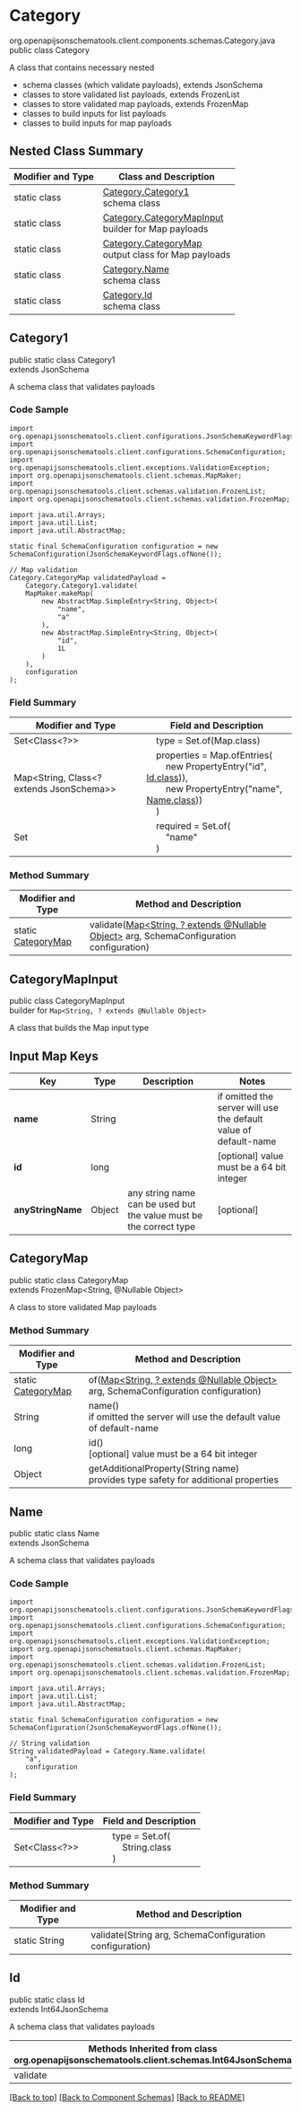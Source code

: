 # Category
org.openapijsonschematools.client.components.schemas.Category.java
public class Category

A class that contains necessary nested
- schema classes (which validate payloads), extends JsonSchema
- classes to store validated list payloads, extends FrozenList
- classes to store validated map payloads, extends FrozenMap
- classes to build inputs for list payloads
- classes to build inputs for map payloads

## Nested Class Summary
| Modifier and Type | Class and Description |
| ----------------- | ---------------------- |
| static class | [Category.Category1](#category1)<br> schema class |
| static class | [Category.CategoryMapInput](#categorymapinput)<br> builder for Map payloads |
| static class | [Category.CategoryMap](#categorymap)<br> output class for Map payloads |
| static class | [Category.Name](#name)<br> schema class |
| static class | [Category.Id](#id)<br> schema class |

## Category1
public static class Category1<br>
extends JsonSchema

A schema class that validates payloads

### Code Sample
```
import org.openapijsonschematools.client.configurations.JsonSchemaKeywordFlags;
import org.openapijsonschematools.client.configurations.SchemaConfiguration;
import org.openapijsonschematools.client.exceptions.ValidationException;
import org.openapijsonschematools.client.schemas.MapMaker;
import org.openapijsonschematools.client.schemas.validation.FrozenList;
import org.openapijsonschematools.client.schemas.validation.FrozenMap;

import java.util.Arrays;
import java.util.List;
import java.util.AbstractMap;

static final SchemaConfiguration configuration = new SchemaConfiguration(JsonSchemaKeywordFlags.ofNone());

// Map validation
Category.CategoryMap validatedPayload =
    Category.Category1.validate(
    MapMaker.makeMap(
        new AbstractMap.SimpleEntry<String, Object>(
            "name",
            "a"
        ),
        new AbstractMap.SimpleEntry<String, Object>(
            "id",
            1L
        )
    ),
    configuration
);
```

### Field Summary
| Modifier and Type | Field and Description |
| ----------------- | ---------------------- |
| Set<Class<?>> | &nbsp;&nbsp;&nbsp;&nbsp;type = Set.of(Map.class)<br/> |
| Map<String, Class<? extends JsonSchema>> | &nbsp;&nbsp;&nbsp;&nbsp;properties = Map.ofEntries(<br>&nbsp;&nbsp;&nbsp;&nbsp;&nbsp;&nbsp;&nbsp;&nbsp;new PropertyEntry("id", [Id.class](#id))),<br>&nbsp;&nbsp;&nbsp;&nbsp;&nbsp;&nbsp;&nbsp;&nbsp;new PropertyEntry("name", [Name.class](#name)))<br>&nbsp;&nbsp;&nbsp;&nbsp;)<br> |
| Set<String> | &nbsp;&nbsp;&nbsp;&nbsp;required = Set.of(<br>&nbsp;&nbsp;&nbsp;&nbsp;&nbsp;&nbsp;&nbsp;&nbsp;"name"<br>&nbsp;&nbsp;&nbsp;&nbsp;)<br> |

### Method Summary
| Modifier and Type | Method and Description |
| ----------------- | ---------------------- |
| static [CategoryMap](#categorymap) | validate([Map<String, ? extends @Nullable Object>](#categorymapinput) arg, SchemaConfiguration configuration) |

## CategoryMapInput
public class CategoryMapInput<br>
builder for `Map<String, ? extends @Nullable Object>`

A class that builds the Map input type

## Input Map Keys
| Key | Type |  Description | Notes |
| --- | ---- | ------------ | ----- |
| **name** | String |  | if omitted the server will use the default value of default-name |
| **id** | long |  | [optional] value must be a 64 bit integer |
| **anyStringName** | Object | any string name can be used but the value must be the correct type | [optional] |

## CategoryMap
public static class CategoryMap<br>
extends FrozenMap<String, @Nullable Object>

A class to store validated Map payloads

### Method Summary
| Modifier and Type | Method and Description |
| ----------------- | ---------------------- |
| static [CategoryMap](#categorymap) | of([Map<String, ? extends @Nullable Object>](#categorymapinput) arg, SchemaConfiguration configuration) |
| String | name()<br> if omitted the server will use the default value of default-name |
| long | id()<br>[optional] value must be a 64 bit integer |
| Object | getAdditionalProperty(String name)<br>provides type safety for additional properties |

## Name
public static class Name<br>
extends JsonSchema

A schema class that validates payloads

### Code Sample
```
import org.openapijsonschematools.client.configurations.JsonSchemaKeywordFlags;
import org.openapijsonschematools.client.configurations.SchemaConfiguration;
import org.openapijsonschematools.client.exceptions.ValidationException;
import org.openapijsonschematools.client.schemas.MapMaker;
import org.openapijsonschematools.client.schemas.validation.FrozenList;
import org.openapijsonschematools.client.schemas.validation.FrozenMap;

import java.util.Arrays;
import java.util.List;
import java.util.AbstractMap;

static final SchemaConfiguration configuration = new SchemaConfiguration(JsonSchemaKeywordFlags.ofNone());

// String validation
String validatedPayload = Category.Name.validate(
    "a",
    configuration
);
```

### Field Summary
| Modifier and Type | Field and Description |
| ----------------- | ---------------------- |
| Set<Class<?>> | &nbsp;&nbsp;&nbsp;&nbsp;type = Set.of(<br/>&nbsp;&nbsp;&nbsp;&nbsp;&nbsp;&nbsp;&nbsp;&nbsp;String.class<br/>&nbsp;&nbsp;&nbsp;&nbsp;)<br/> |

### Method Summary
| Modifier and Type | Method and Description |
| ----------------- | ---------------------- |
| static String | validate(String arg, SchemaConfiguration configuration) |

## Id
public static class Id<br>
extends Int64JsonSchema

A schema class that validates payloads

| Methods Inherited from class org.openapijsonschematools.client.schemas.Int64JsonSchema |
| ------------------------------------------------------------------ |
| validate                                                           |

[[Back to top]](#top) [[Back to Component Schemas]](../../../README.md#Component-Schemas) [[Back to README]](../../../README.md)
